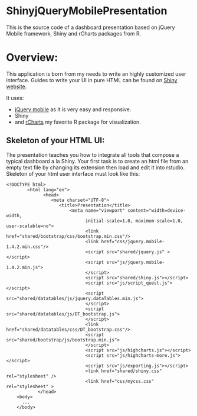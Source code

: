 ShinyjQueryMobilePresentation
=============================
This is the source code of a dashboard presentation based on jQuery Mobile framework, Shiny and rCharts packages from R.

# Overview:
This application is born from my needs to write an highly customized user interface. 
Guides to write your UI in pure HTML can be found on [Shiny website](http://shiny.rstudio.com/articles/html-ui.html).

It uses:
* [jQuery mobile](https://github.com/jquery/jquery-mobile) as it is very easy and responsive.
* Shiny
* and [rCharts](https://github.com/ramnathv/rCharts) my favorite R package for visualization.

## Skeleton of your HTML UI:

The presentation teaches you how to integrate all tools that compose a typical dashboard a la Shiny. Your first task is to create an html file from an empty text file by changing its extension then load and edit it into rstudio. Skeleton of your html user interface must look like this: 

```
<!DOCTYPE html>
        <html lang="en">
              <head>
                 <meta charset="UTF-8">
                    <title>Presentation</title>
                        <meta name="viewport" content="width=device-width, 
                              initial-scale=1.0, maximum-scale=1.0, user-scalable=no">
                              <link href="shared/bootstrap/css/bootstrap.min.css"/>
                              <link href="css/jquery.mobile-1.4.2.min.css"/>
                              <script src="shared/jquery.js" ></script>
                              <script src="js/jquery.mobile-1.4.2.min.js"> 
                              </script> 
                              <script src="shared/shiny.js"></script>
                              <script src="js/script_quest.js"></script>
                              <script src="shared/datatables/js/jquery.dataTables.min.js">
                              </script>
                              <script src="shared/datatables/js/DT_bootstrap.js">
                              </script>
                              <link href="shared/datatables/css/DT_bootstrap.css"/>
                              <script src="shared/bootstrap/js/bootstrap.min.js">
                              </script> 
                              <script src="js/highcharts.js"></script>
                              <script src="js/highcharts-more.js"></script>
                              <script src="js/exporting.js"></script>
                              <link href="shared/shiny.css" rel="stylesheet" /> 
                              <link href="css/mycss.css" rel="stylesheet" > 
            </head>
    <body>
      ...
    </body>
```





